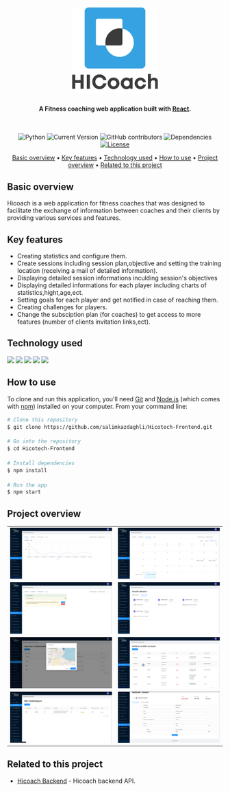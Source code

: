 <h1 align="center">
  <br/>
  <img src="./src/Assets/logoHICoach.png" alt="HiCoach" width="200"/></a>
  <h4 align="center">A Fitness coaching web application built with <a href="https://reactjs.org/" target="_blank">React</a>.</h4>
  <br/>
</h1>
<div align="center">


![Python](https://img.shields.io/badge/React-17.0.2-orange)
![Current Version](https://img.shields.io/badge/version-v1.0-blue)
![GitHub contributors](https://img.shields.io/github/contributors/salimkazdaghli/Hicotech-Frontend)
![Dependencies](https://img.shields.io/badge/dependencies-up%20to%20date-brightgreen.svg)
[![License](https://img.shields.io/badge/license-MIT-blue.svg)](https://opensource.org/licenses/MIT)
</div>

<p align="center">
  <a href="#basic-overview">Basic overview</a> •
  <a href="#key-features">Key features</a> •
  <a href="#technology-used">Technology used</a> •
  <a href="#how-to-use">How to use</a> •
  <a href="#project-overview">Project overview</a> •
  <a href="#related-to-this-project">Related to this project</a>
  
</p>

## Basic overview
Hicoach is a web application for fitness coaches that was designed to facilitate the exchange of information between coaches and their clients by providing various services and features.

## Key features
* Creating statistics and configure them.
* Create sessions including session plan,objective and setting the training location (receiving a mail of detailed information).
* Displaying detailed session informations inculding session's objectives 
* Displaying detailed informations for each player including charts of statistics,hight,age,ect.
* Setting goals for each player and get notified in case of reaching them.
* Creating challenges for players.
* Change the subsciption plan (for coaches) to get access to more features (number of clients invitation links,ect).

## Technology used

<p align="left">
  <img src="https://img.shields.io/badge/react-%2320232a.svg?style=flat&logo=react&logoColor=%2361DAFB" />
      <img src="https://img.shields.io/badge/express.js-%23404d59.svg?style=flat&logo=express&logoColor=%2361DAFB" />
    <img src="https://img.shields.io/badge/node.js-6DA55F?style=flat&logo=node.js&logoColor=white" />
    <img src="https://img.shields.io/badge/MongoDB-%234ea94b.svg?style=flat&logo=mongodb&logoColor=white" />
    <img src="https://img.shields.io/badge/Postman-FF6C37?style=flat&logo=postman&logoColor=white" />
</p>

## How to use
To clone and run this application, you'll need [Git](https://git-scm.com) and [Node.js](https://nodejs.org/en/download/) (which comes with [npm](http://npmjs.com)) installed on your computer.
From your command line:
```bash
# Clone this repository
$ git clone https://github.com/salimkazdaghli/Hicotech-Frontend.git

# Go into the repository
$ cd Hicotech-Frontend

# Install dependencies
$ npm install

# Run the app
$ npm start
```




## Project overview


| | |
|:-------------------------:|:-------------------------:|
|<img width="500" alt="splashscreen" src="./src/Screenshots/Screenshot1.png">|<img width="500" alt="unprocessed claims screen" src="./src/Screenshots/Screenshot3.png">|
<img width="500" alt="add claim form (first step)" src="./src/Screenshots/Screenshot4.png">  |  <img width="500" alt="add claim form (second step)" src="./src/Screenshots/Screenshot5.png">|
<img width="500" alt="all ISAMM blocs screen" src="./src/Screenshots/Screenshot6.png">|<img width="500" alt="show computers stats" src="./src/Screenshots/Screenshot7.png">  |
<img width="500" alt="add computer form" src="./src/Screenshots/Screenshot8.png">|<img width="500" alt="add claim form (first step)" src="./src/Screenshots/Screenshot9.png">

## Related to this project

- [Hicoach Backend](https://github.com/salimkazdaghli/Hicotech-Backend.git) - Hicoach backend API.
